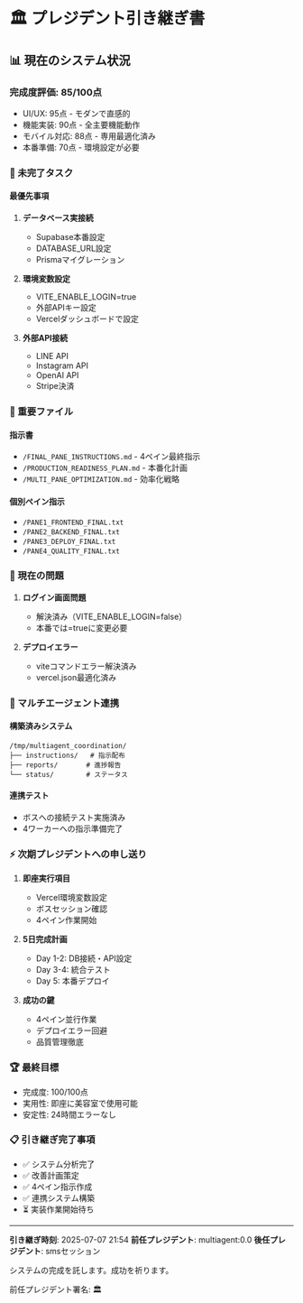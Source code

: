 # 🏛️ プレジデント引き継ぎ書

## 📊 現在のシステム状況

### **完成度評価: 85/100点**
- UI/UX: 95点 - モダンで直感的
- 機能実装: 90点 - 全主要機能動作
- モバイル対応: 88点 - 専用最適化済み
- 本番準備: 70点 - 環境設定が必要

### **🎯 未完了タスク**

#### 最優先事項
1. **データベース実接続**
   - Supabase本番設定
   - DATABASE_URL設定
   - Prismaマイグレーション

2. **環境変数設定**
   - VITE_ENABLE_LOGIN=true
   - 外部APIキー設定
   - Vercelダッシュボードで設定

3. **外部API接続**
   - LINE API
   - Instagram API
   - OpenAI API
   - Stripe決済

### **📁 重要ファイル**

#### 指示書
- `/FINAL_PANE_INSTRUCTIONS.md` - 4ペイン最終指示
- `/PRODUCTION_READINESS_PLAN.md` - 本番化計画
- `/MULTI_PANE_OPTIMIZATION.md` - 効率化戦略

#### 個別ペイン指示
- `/PANE1_FRONTEND_FINAL.txt`
- `/PANE2_BACKEND_FINAL.txt`
- `/PANE3_DEPLOY_FINAL.txt`
- `/PANE4_QUALITY_FINAL.txt`

### **🔧 現在の問題**

1. **ログイン画面問題**
   - 解決済み（VITE_ENABLE_LOGIN=false）
   - 本番では=trueに変更必要

2. **デプロイエラー**
   - viteコマンドエラー解決済み
   - vercel.json最適化済み

### **📡 マルチエージェント連携**

#### 構築済みシステム
```
/tmp/multiagent_coordination/
├── instructions/   # 指示配布
├── reports/       # 進捗報告
└── status/        # ステータス
```

#### 連携テスト
- ボスへの接続テスト実施済み
- 4ワーカーへの指示準備完了

### **⚡ 次期プレジデントへの申し送り**

1. **即座実行項目**
   - Vercel環境変数設定
   - ボスセッション確認
   - 4ペイン作業開始

2. **5日完成計画**
   - Day 1-2: DB接続・API設定
   - Day 3-4: 統合テスト
   - Day 5: 本番デプロイ

3. **成功の鍵**
   - 4ペイン並行作業
   - デプロイエラー回避
   - 品質管理徹底

### **🏆 最終目標**
- 完成度: 100/100点
- 実用性: 即座に美容室で使用可能
- 安定性: 24時間エラーなし

### **📋 引き継ぎ完了事項**
- ✅ システム分析完了
- ✅ 改善計画策定
- ✅ 4ペイン指示作成
- ✅ 連携システム構築
- ⏳ 実装作業開始待ち

---
**引き継ぎ時刻**: 2025-07-07 21:54
**前任プレジデント**: multiagent:0.0
**後任プレジデント**: smsセッション

システムの完成を託します。成功を祈ります。

前任プレジデント署名: 🏛️